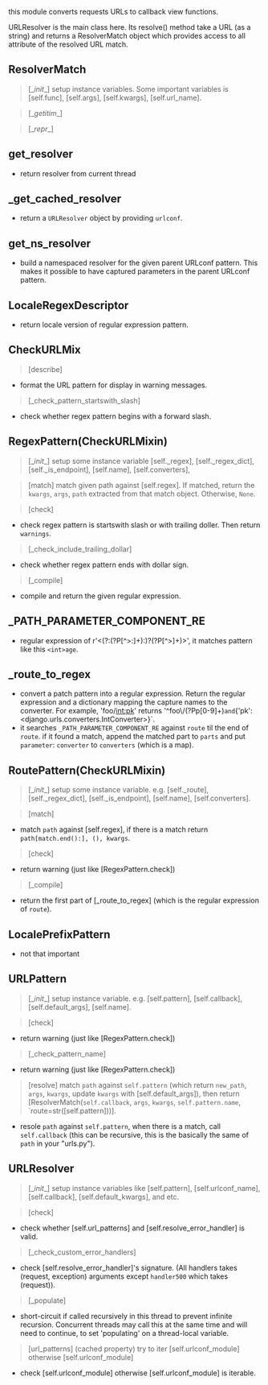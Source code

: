 this module converts requests URLs to callback view functions.

URLResolver is the main class here. Its resolve() method take a URL (as a string) and returns a ResolverMatch object which provides access to all attribute of the resolved URL match.

## ResolverMatch
> [\__init__] setup instance variables. Some important variables is [self.func], [self.args], [self.kwargs], [self.url_name].

> [\__getitim__]

> [\__repr__]

## get_resolver
* return resolver from current thread

## _get_cached_resolver
* return a `URLResolver` object by providing `urlconf`.

## get_ns_resolver
* build a namespaced resolver for the given parent URLconf pattern. This makes it possible to have captured parameters in the parent URLconf pattern.

## LocaleRegexDescriptor
* return locale version of regular expression pattern.

## CheckURLMix
> [describe]
* format the URL pattern for display in warning messages.

> [\_check_pattern_startswith_slash]
* check whether regex pattern begins with a forward slash.

## RegexPattern(CheckURLMixin)
> [\__init__] setup some instance variable [self._regex], [self._regex_dict], [self._is_endpoint], [self.name], [self.converters],

> [match] match given path against [self.regex]. If matched, return the `kwargs`, `args`, `path` extracted from that match object. Otherwise, `None`.

> [check]
* check regex pattern is startswith slash or with trailing doller. Then return `warnings`.

> [\_check_include_trailing_dollar]
* check whether regex pattern ends with dollar sign.

> [\_compile]
* compile and return the given regular expression.

## _PATH_PARAMETER_COMPONENT_RE
* regular expression of r'<(?:(?P<converter>[^>:]+):)?(?P<parameter>[^>]+)>', it matches pattern like this `<int>age`.

## _route_to_regex
* convert a patch pattern into a regular expression. Return the regular expression and a dictionary mapping the capture names to the converter. For example, 'foo/<int:pk>' returns '^foo\\/(?P<pk>p[0-9]+)` and `{'pk': <django.urls.converters.IntConverter>}`.
* it searches `_PATH_PARAMETER_COMPONENT_RE` against `route` til the end of `route`. if it found a match, append the matched part to `parts` and put `parameter`: `converter` to `converters` (which is a map).

## RoutePattern(CheckURLMixin)
> [\__init__] setup some instance variable. e.g. [self._route], [self._regex_dict], [self._is_endpoint], [self.name], [self.converters].

> [match]
* match `path` against [self.regex], if there is a match return `path[match.end():], (), kwargs`.

> [check]
* return warning (just like [RegexPattern.check])

> [\_compile]
* return the first part of [_route_to_regex] (which is the regular expression of `route`).

## LocalePrefixPattern
* not that important

## URLPattern
> [\__init__] setup instance variable. e.g. [self.pattern], [self.callback], [self.default_args], [self.name].

> [check]
* return warning (just like [RegexPattern.check])

> [_check_pattern_name]
* return warning (just like [RegexPattern.check])

> [resolve] match `path` against `self.pattern` (which return `new_path`, `args`, `kwargs`, update `kwargs` with [self.default_args]), then return [ResolverMatch(`self.callback`, `args`, `kwargs`, `self.pattern.name`, `route=str([self.pattern]))].
* resole `path` against `self.pattern`, when there is a match, call `self.callback` (this can be recursive, this is the basically the same of `path` in your "urls.py").


## URLResolver
> [\__init__] setup instance variables like [self.pattern], [self.urlconf_name], [self.callback], [self.default_kwargs], and etc.

> [check]
* check whether [self.url_patterns] and [self.resolve_error_handler] is valid.

> [\_check_custom_error_handlers]
* check [self.resolve_error_handler]'s signature. (All handlers takes (request, exception) arguments except `handler500` which takes (request)).

> [\_populate]
* short-circuit if called recursively in this thread to prevent infinite recursion. Concurrent threads may call this at the same time and will need to continue, to set 'populating' on a thread-local variable.



> [url_patterns] (cached property) try to iter [self.urlconf_module] otherwise [self.urlconf_module]
* check [self.urlconf_module] otherwise [self.urlconf_module] is iterable.